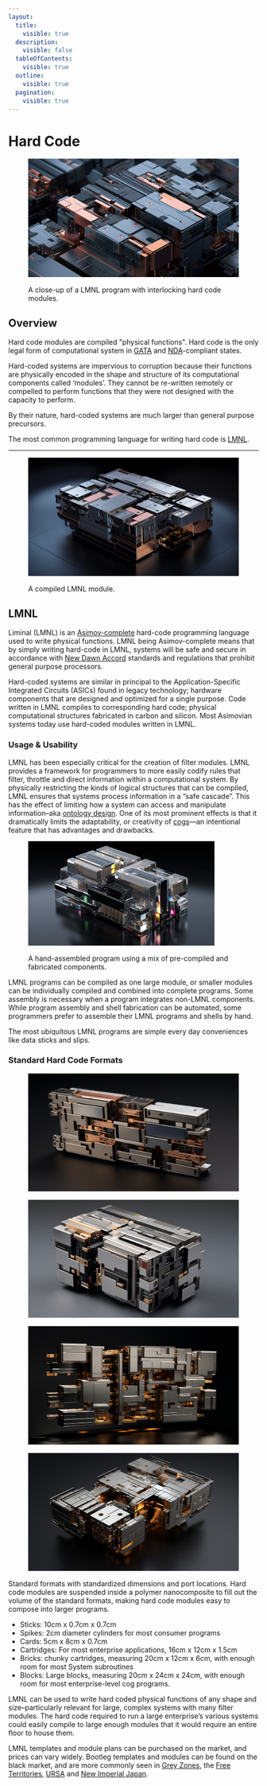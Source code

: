 ```yaml
---
layout:
  title:
    visible: true
  description:
    visible: false
  tableOfContents:
    visible: true
  outline:
    visible: true
  pagination:
    visible: true
---
```


# Hard Code

<figure><img src="../../.gitbook/assets/nomoney420_close_up_insert_shot_of_small_interlocking_and_int_f1d52ece-29de-4f35-a36f-041d1eca9199_2.png" alt=""><figcaption><p>A close-up of a LMNL program with interlocking hard code modules. </p></figcaption></figure>

## Overview

Hard code modules are compiled "physical functions". Hard code is the only legal form of computational system in [GATA](../gata/) and [NDA](../gata/politics/new-dawn-accords.md)-compliant states.

Hard-coded systems are impervious to corruption because their functions are physically encoded in the shape and structure of its computational components called ‘modules’. They cannot be re-written remotely or compelled to perform functions that they were not designed with the capacity to perform.

By their nature, hard-coded systems are much larger than general purpose precursors.

The most common programming language for writing hard code is [LMNL](hard-code.md#lmnl).

***

<figure><img src="../../.gitbook/assets/hardcode.png" alt="" width="563"><figcaption><p>A compiled LMNL module.</p></figcaption></figure>

## LMNL

Liminal (LMNL) is an [Asimov-complete](asimovian-architecture.md) hard-code programming language used to write physical functions. LMNL being Asimov-complete means that by simply writing hard-code in LMNL, systems will be safe and secure in accordance with [New Dawn Accord](../gata/politics/new-dawn-accords.md) standards and regulations that prohibit general purpose processors.&#x20;

Hard-coded systems are similar in principal to the Application-Specific Integrated Circuits (ASICs) found in legacy technology; hardware components that are designed and optimized for a single purpose. Code written in LMNL compiles to corresponding hard code; physical computational structures fabricated in carbon and silicon. Most Asimovian systems today use hard-coded modules written in LMNL.

### Usage & Usability

LMNL has been especially critical for the creation of filter modules. LMNL provides a framework for programmers to more easily codify rules that filter, throttle and direct information within a computational system. By physically restricting the kinds of logical structures that can be compiled, LMNL ensures that systems process information in a “safe cascade”. This has the effect of limiting how a system can access and manipulate information–aka [ontology design](asimovian-architecture.md#ontology-design). One of its most prominent effects is that it dramatically limits the adaptability, or creativity of [cogs](cogs.md)—an intentional feature that has advantages and drawbacks.

<figure><img src="../../.gitbook/assets/nomoney420_small_interlocking_and_interconnecting_modules_combi_cc51fa8d-47c9-4d2b-96b7-1229d1d40f61.png" alt="" width="375"><figcaption><p>A hand-assembled program using a mix of pre-compiled and fabricated components.</p></figcaption></figure>

LMNL programs can be compiled as one large module, or smaller modules can be individually compiled and combined into complete programs. Some assembly is necessary when a program integrates non-LMNL components. While program assembly and shell fabrication can be automated, some programmers prefer to assemble their LMNL programs and shells by hand.

The most ubiquitous LMNL programs are simple every day conveniences like data sticks and slips.

### **Standard Hard Code Formats**

<div data-full-width="true">

<figure><img src="../../.gitbook/assets/nomoney420_small_interlocking_and_interconnecting_modules_combi_78d49208-c9e3-4b68-ad1e-4cbfd456aa10.png" alt=""><figcaption></figcaption></figure>

 

<figure><img src="../../.gitbook/assets/nomoney420_small_interlocking_and_interconnecting_modules_combi_87f8e77c-0458-420e-b220-b34fc220c6ab.png" alt=""><figcaption></figcaption></figure>

 

<figure><img src="../../.gitbook/assets/nomoney420_small_interlocking_and_interconnecting_modules_com_46c58c0b-d5f1-4b54-aede-f64821749f5c_1.png" alt=""><figcaption></figcaption></figure>

 

<figure><img src="../../.gitbook/assets/nomoney420_small_interlocking_and_interconnecting_modules_combi_c09d0252-a309-416c-852a-ee535a0f8b9d.png" alt=""><figcaption></figcaption></figure>

</div>

Standard formats with standardized dimensions and port locations. Hard code modules are suspended inside a polymer nanocomposite to fill out the volume of the standard formats, making hard code modules easy to compose into larger programs.

* Sticks: 10cm x 0.7cm x 0.7cm
* Spikes: 2cm diameter cylinders for most consumer programs
* Cards: 5cm x 8cm x 0.7cm
* Cartridges: For most enterprise applications, 16cm x 12cm x 1.5cm
* Bricks: chunky cartridges, measuring 20cm x 12cm x 6cm, with enough room for most System subroutines
* Blocks: Large blocks, measuring 20cm x 24cm x 24cm, with enough room for most enterprise-level cog programs.

LMNL can be used to write hard coded physical functions of any shape and size–particularly relevant for large, complex systems with many filter modules. The hard code required to run a large enterprise’s various systems could easily compile to large enough modules that it would require an entire floor to house them.

LMNL templates and module plans can be purchased on the market, and prices can vary widely. Bootleg templates and modules can be found on the black market, and are more commonly seen in [Grey Zones](../gata/politics/gray-zones.md), the [Free Territories](../free-territories/), [URSA](../ursa/) and [New Imperial Japan](../new-imperial-japan/).
